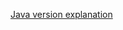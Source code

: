 [Java version explanation](https://github.com/liushuyu6666/Algorithm_Leetcode_Java/tree/master/src/Last_Remaining_Number_in_Circle)